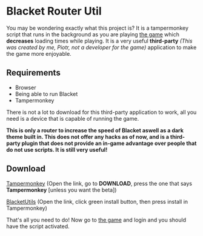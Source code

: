 
# Blacket Router Util

You may be wondering exactly what this project is? It is a tampermonkey script that runs in the background as you are playing [the game](https://blacket.org) which **decreases** loading times while playing. It is a very useful **third-party** *(This was created by me, Piotr, not a developer for the game)* application to make the game more enjoyable. 

## Requirements
* Browser
* Being able to run Blacket
* Tampermonkey

There is not a lot to download for this third-party application to work, all you need is a device that is capable of running the game.

**This is only a router to increase the speed of Blacket aswell as a dark theme built in. This does not offer any hacks as of now, and is a third-party plugin that does not provide an in-game advantage over people that do not use scripts. It is still very useful!**

## Download
[Tampermonkey](https://www.tampermonkey.net/) (Open the link, go to **DOWNLOAD**, press the one that says **Tampermonkey** [unless you want the beta])

[BlacketUtils](https://greasyfork.org/en/scripts/479145-blacketutils) (Open the link, click green install button, then press install in Tampermonkey)

That's all you need to do! Now go to [the game](https://blacket.org) and login and you should have the script activated.
